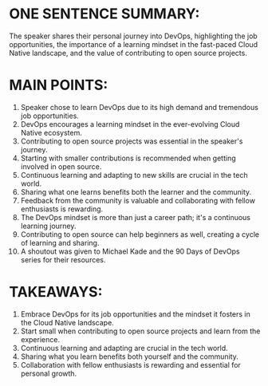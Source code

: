  # ONE SENTENCE SUMMARY:
The speaker shares their personal journey into DevOps, highlighting the job opportunities, the importance of a learning mindset in the fast-paced Cloud Native landscape, and the value of contributing to open source projects.

# MAIN POINTS:
1. Speaker chose to learn DevOps due to its high demand and tremendous job opportunities.
2. DevOps encourages a learning mindset in the ever-evolving Cloud Native ecosystem.
3. Contributing to open source projects was essential in the speaker's journey.
4. Starting with smaller contributions is recommended when getting involved in open source.
5. Continuous learning and adapting to new skills are crucial in the tech world.
6. Sharing what one learns benefits both the learner and the community.
7. Feedback from the community is valuable and collaborating with fellow enthusiasts is rewarding.
8. The DevOps mindset is more than just a career path; it's a continuous learning journey.
9. Contributing to open source can help beginners as well, creating a cycle of learning and sharing.
10. A shoutout was given to Michael Kade and the 90 Days of DevOps series for their resources.

# TAKEAWAYS:
1. Embrace DevOps for its job opportunities and the mindset it fosters in the Cloud Native landscape.
2. Start small when contributing to open source projects and learn from the experience.
3. Continuous learning and adapting are crucial in the tech world.
4. Sharing what you learn benefits both yourself and the community.
5. Collaboration with fellow enthusiasts is rewarding and essential for personal growth.
